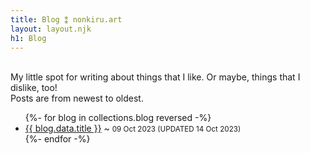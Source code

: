 ```yaml
---
title: Blog ⁑ nonkiru.art
layout: layout.njk
h1: Blog
---
```


<br>
My little spot for writing about things that I like. Or maybe, things that I dislike, too!
<br>Posts are from newest to oldest.
<ul>
{%- for blog in collections.blog reversed  -%}
  <li><a href="{{ blog.url }}">{{ blog.data.title }}</a> ~ <small>09 Oct 2023 (UPDATED 14 Oct 2023)</small></li>
{%- endfor -%}
</ul>